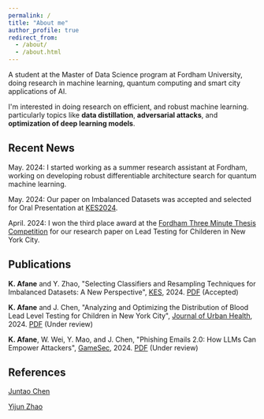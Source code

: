 ```yaml
---
permalink: /
title: "About me"
author_profile: true
redirect_from: 
  - /about/
  - /about.html
---
```


A student at the Master of Data Science program at Fordham University, doing research in machine learning, quantum computing and smart city applications of AI.

I'm interested in doing research on efficient, and robust machine learning. particularly topics like **data distillation**, **adversarial attacks**, and **optimization of deep learning models**.

Recent News
------
May. 2024: I started working as a summer research assistant at Fordham, working on developing robust differentiable architecture search for quantum machine learning.

May. 2024: Our paper on Imbalanced Datasets was accepted and selected for Oral Presentation at [KES2024](http://kes2024.kesinternational.org).

April. 2024: I won the third place award at the [Fordham Three Minute Thesis Competition](https://www.fordham.edu/graduate-school-of-arts-and-sciences/student-resources/professional-development/three-minute-thesis-competition/) for our research paper on Lead Testing for Childeren in New York City.

Publications
------

**K. Afane** and Y. Zhao, "Selecting Classifiers and Resampling Techniques for Imbalanced Datasets: A New Perspective", [KES](http://kes2024.kesinternational.org), 2024. [PDF](https://drive.google.com/file/d/1PvMINpcGU3p_-_rXVDCsVFzqH4BrlcsD/view?usp=drive_link) (Accepted)

**K. Afane** and J. Chen, "Analyzing and Optimizing the Distribution of Blood Lead Level Testing for Children in New York City", [Journal of Urban Health](https://link.springer.com/journal/11524), 2024. [PDF](https://drive.google.com/file/d/1783qbVe8bHPJ7hm3vWxoQijITD7eIjMz/view?usp=drive_link) (Under review)

**K. Afane**, W. Wei, Y. Mao, and J. Chen, "Phishing Emails 2.0: How LLMs Can Empower Attackers", [GameSec](https://www.gamesec-conf.org/papers.php), 2024. [PDF](https://drive.google.com/file/d/1vpNjTJT4W54ZppTzJ4o_NrIfBhalARtR/view?usp=drive_link) (Under review)

References
------

[Juntao Chen](https://juntaochen1.github.io)

[Yijun Zhao](https://www.fordham.edu/academics/departments/computer-and-information-science/faculty-and-administration/yijun-zhao/)
